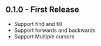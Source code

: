 ## 0.1.0 - First Release
* Support find and till
* Support forwards and backwards
* Support Multiple cursors

